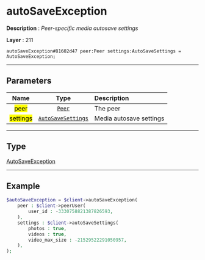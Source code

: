 # autoSaveException

**Description** : *Peer\-specific media autosave settings*

**Layer** : 211

```tl
autoSaveException#81602d47 peer:Peer settings:AutoSaveSettings = AutoSaveException;
```

---

## Parameters

| Name | Type | Description |
| :---: | :---: | :--- |
| <mark>peer</mark> | [`Peer`](type/Peer) | The peer |
| <mark>settings</mark> | [`AutoSaveSettings`](type/AutoSaveSettings) | Media autosave settings |

---

## Type

[AutoSaveException](type/AutoSaveException)

---

## Example

```php
$autoSaveException = $client->autoSaveException(
	peer : $client->peerUser(
		user_id : -3330758821387826593,
	),
	settings : $client->autoSaveSettings(
		photos : true,
		videos : true,
		video_max_size : -21529522291050957,
	),
);
```